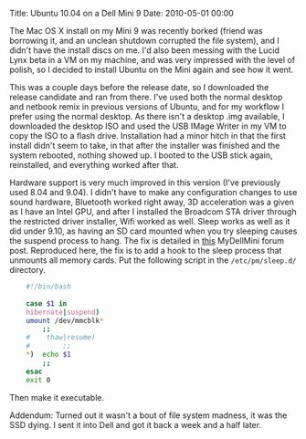 Title: Ubuntu 10.04 on a Dell Mini 9
Date: 2010-05-01 00:00

The Mac OS X install on my Mini 9 was recently borked (friend was borrowing it,
and an unclean shutdown corrupted the file system), and I didn't have the
install discs on me. I'd also been messing with the Lucid Lynx beta in a VM on
my machine, and was very impressed with the level of polish, so I decided to
install Ubuntu on the Mini again and see how it went.
<!--more-->
This was a couple days before the release date, so I downloaded the release
candidate and ran from there. I've used both the normal desktop and netbook
remix in previous versions of Ubuntu, and for my workflow I prefer using the 
normal desktop. As there isn't a desktop .img available, I downloaded the
desktop ISO and used the USB IMage Writer in my VM to copy the ISO to a flash
drive. Installation had a minor hitch in that the first install didn't seem to 
take, in that after the installer was finished and the system rebooted, nothing
showed up. I booted to the USB stick again, reinstalled, and everything worked 
after that.

Hardware support is very much improved in this version (I've previously used
8.04 and 9.04). I didn't have to make any configuration changes to use sound
hardware, Bluetooth 
worked right away, 3D acceleration was a given as I have an Intel GPU, and
after I installed the Broadcom STA driver through the restricted driver 
installer, Wifi worked as well. Sleep works as well as it did under 9.10, as
having an SD card mounted when you try sleeping causes the suspend process to
hang. The fix is detailed in [this][fix] MyDellMini forum post. Reproduced
here, the fix is to add a hook to the sleep process that unmounts all memory
cards. Put the following script in the `/etc/pm/sleep.d/` directory.  

``` bash
    #!/bin/bash
    
    case $1 in
    hibernate|suspend)
    umount /dev/mmcblk*
        ;;
    #    thaw|resume)
    #        ;;    
    *)  echo $1 
        ;;
    esac
    exit 0	
```

Then make it executable.

[fix]: http://www.mydellmini.com/forum/ubuntu-netbook-remix/14722-suspend-hibernate-mini-9-broken-3.html#post143677

Addendum: Turned out it wasn't a bout of file system madness, it was the SSD dying.
 I sent it into Dell and got it back a week and a half later.
